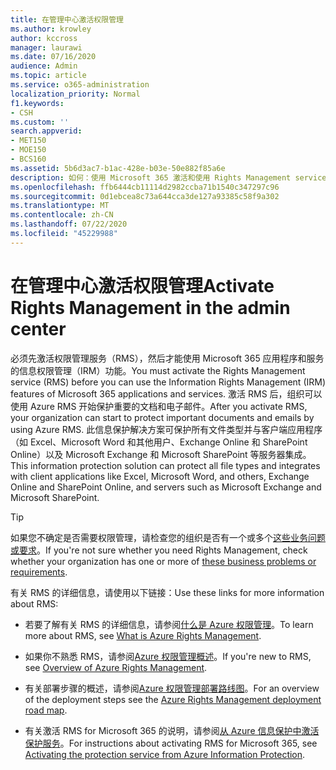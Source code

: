 ```yaml
---
title: 在管理中心激活权限管理
ms.author: krowley
author: kccross
manager: laurawi
ms.date: 07/16/2020
audience: Admin
ms.topic: article
ms.service: o365-administration
localization_priority: Normal
f1.keywords:
- CSH
ms.custom: ''
search.appverid:
- MET150
- MOE150
- BCS160
ms.assetid: 5b6d3ac7-b1ac-428e-b03e-50e882f85a6e
description: 如何：使用 Microsoft 365 激活和使用 Rights Management service。
ms.openlocfilehash: ffb6444cb11114d2982ccba71b1540c347297c96
ms.sourcegitcommit: 0d1ebcea8c73a644cca3de127a93385c58f9a302
ms.translationtype: MT
ms.contentlocale: zh-CN
ms.lasthandoff: 07/22/2020
ms.locfileid: "45229988"
---
```

# <a name="activate-rights-management-in-the-admin-center"></a><span data-ttu-id="bb6fc-103">在管理中心激活权限管理</span><span class="sxs-lookup"><span data-stu-id="bb6fc-103">Activate Rights Management in the admin center</span></span>

<span data-ttu-id="bb6fc-104">必须先激活权限管理服务（RMS），然后才能使用 Microsoft 365 应用程序和服务的信息权限管理（IRM）功能。</span><span class="sxs-lookup"><span data-stu-id="bb6fc-104">You must activate the Rights Management service (RMS) before you can use the Information Rights Management (IRM) features of Microsoft 365 applications and services.</span></span> <span data-ttu-id="bb6fc-105">激活 RMS 后，组织可以使用 Azure RMS 开始保护重要的文档和电子邮件。</span><span class="sxs-lookup"><span data-stu-id="bb6fc-105">After you activate RMS, your organization can start to protect important documents and emails by using Azure RMS.</span></span> <span data-ttu-id="bb6fc-106">此信息保护解决方案可保护所有文件类型并与客户端应用程序（如 Excel、Microsoft Word 和其他用户、Exchange Online 和 SharePoint Online）以及 Microsoft Exchange 和 Microsoft SharePoint 等服务器集成。</span><span class="sxs-lookup"><span data-stu-id="bb6fc-106">This information protection solution can protect all file types and integrates with client applications like Excel, Microsoft Word, and others, Exchange Online and SharePoint Online, and servers such as Microsoft Exchange and Microsoft SharePoint.</span></span>
  
> [!TIP]
> <span data-ttu-id="bb6fc-107">如果您不确定是否需要权限管理，请检查您的组织是否有一个或多个[这些业务问题或要求](https://docs.microsoft.com/azure/information-protection/what-is-azure-rms#business-problems-solved-by-azure-rights-management)。</span><span class="sxs-lookup"><span data-stu-id="bb6fc-107">If you're not sure whether you need Rights Management, check whether your organization has one or more of [these business problems or requirements](https://docs.microsoft.com/azure/information-protection/what-is-azure-rms#business-problems-solved-by-azure-rights-management).</span></span> 
  
<span data-ttu-id="bb6fc-108">有关 RMS 的详细信息，请使用以下链接：</span><span class="sxs-lookup"><span data-stu-id="bb6fc-108">Use these links for more information about RMS:</span></span>
  
- <span data-ttu-id="bb6fc-109">若要了解有关 RMS 的详细信息，请参阅[什么是 Azure 权限管理](https://docs.microsoft.com/rights-management/understand-explore/what-is-azure-rms)。</span><span class="sxs-lookup"><span data-stu-id="bb6fc-109">To learn more about RMS, see [What is Azure Rights Management](https://docs.microsoft.com/rights-management/understand-explore/what-is-azure-rms).</span></span>

- <span data-ttu-id="bb6fc-110">如果你不熟悉 RMS，请参阅[Azure 权限管理概述](https://docs.microsoft.com/rights-management/understand-explore/azure-rights-management)。</span><span class="sxs-lookup"><span data-stu-id="bb6fc-110">If you're new to RMS, see [Overview of Azure Rights Management](https://docs.microsoft.com/rights-management/understand-explore/azure-rights-management).</span></span>

- <span data-ttu-id="bb6fc-111">有关部署步骤的概述，请参阅[Azure 权限管理部署路线图](https://docs.microsoft.com/rights-management/plan-design/deployment-roadmap)。</span><span class="sxs-lookup"><span data-stu-id="bb6fc-111">For an overview of the deployment steps see the [Azure Rights Management deployment road map](https://docs.microsoft.com/rights-management/plan-design/deployment-roadmap).</span></span>

- <span data-ttu-id="bb6fc-112">有关激活 RMS for Microsoft 365 的说明，请参阅[从 Azure 信息保护中激活保护服务](https://docs.microsoft.com/azure/information-protection/activate-service)。</span><span class="sxs-lookup"><span data-stu-id="bb6fc-112">For instructions about activating RMS for Microsoft 365, see [Activating the protection service from Azure Information Protection](https://docs.microsoft.com/azure/information-protection/activate-service).</span></span>
